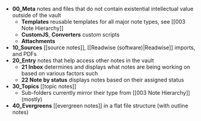 - **00_Meta** notes and files that do not contain existential intellectual value outside of the vault
	- **Templates** reusable templates for all major note types, see [[003 Note Hierarchy]]
	- **CustomJS**, **Converters** custom scripts 
	- **Attachments** 
- **10_Sources** [[source notes]], [[Readwise (software)|Readwise]] imports, and PDFs
- **20_Entry** notes that help access other notes in the vault
	- **21 Inbox** determines and displays what notes are being working on based on various factors such 
	- **22 Note by status** displays notes based on their assigned status
- **30_Topics** [[topic notes]]
	- Sub-folders currently mirror their type from [[003 Note Hierarchy]] (mostly)
- **40_Evergreens** [[evergreen notes]] in a flat file structure (with outline notes)
